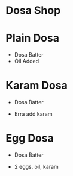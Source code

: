 # Dosa Shop

# Plain Dosa

* Dosa Batter
* Oil Added

# Karam Dosa

 * Dosa Batter

 * Erra add karam

# Egg Dosa

* Dosa Batter

* 2 eggs, oil, karam
